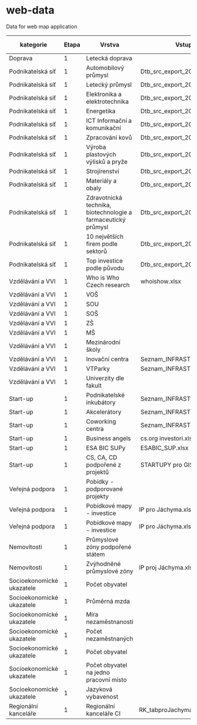 # web-data
Data for web map application

| kategorie | Etapa | Vrstva  | Vstup (XLSX) | Výstup (GeoJSON) | Filtrovat podle |
|-----------|-------|---------|--------------|------------------|-------|
|  Doprava  | 1     | Letecká doprava |                | |
|  Podnikatelská síť  | 1     | Automobilový průmysl | Dtb_src_export_20171005.xlsx | dodavatele.geojson| `sectors` |
| Podnikatelská síť  |  1 | Letecký průmysl | Dtb_src_export_20171005.xlsx | dodavatele.geojson| `sectors` |
| Podnikatelská síť  |  1 | Elektronika a elektrotechnika | Dtb_src_export_20171005.xlsx | dodavatele.geojson| `sectors` |
| Podnikatelská síť  |  1 | Energetika | Dtb_src_export_20171005.xlsx | dodavatele.geojson| `sectors` |
| Podnikatelská síť  |  1 | ICT Informační a komunikační | Dtb_src_export_20171005.xlsx | dodavatele.geojson| `sectors` |
| Podnikatelská síť  |  1 | Zpracování kovů | Dtb_src_export_20171005.xlsx | dodavatele.geojson| `sectors` |
| Podnikatelská síť  |  1 | Výroba plastových výlisků a pryže | Dtb_src_export_20171005.xlsx | dodavatele.geojson| `sectors` |
| Podnikatelská síť  |  1 | Strojírenství | Dtb_src_export_20171005.xlsx | dodavatele.geojson| `sectors` |
| Podnikatelská síť  |  1 | Materiály a obaly | Dtb_src_export_20171005.xlsx | dodavatele.geojson| `sectors` |
| Podnikatelská síť  |  1 | Zdravotnická technika, biotechnologie a farmaceutický průmysl | Dtb_src_export_20171005.xlsx | dodavatele.geojson| `sectors` |
| Podnikatelská síť |  1 | 10 největších firem podle sektorů | Dtb_src_export_20171005.xlsx | dodavatele.geojson| `sectors` |
| Podnikatelská síť  |  1 | Top investice podle původu | Dtb_src_export_20171005.xlsx | dodavatele.geojson| `sectors` |
| Vzdělávání a VVI |  1 | Who is Who Czech research | whoishow.xlsx | whoiswho.geojson| `sectors` |
| Vzdělávání a VVI |  1 | VOŠ | | |
| Vzdělávání a VVI |  1 | SOU | | |
| Vzdělávání a VVI |  1 | SOŠ | | |
| Vzdělávání a VVI |  1 | ZŠ | | |
| Vzdělávání a VVI |  1 | MŠ | | |
| Vzdělávání a VVI |  1 | Mezinárodní školy | | |
| Vzdělávání a VVI |  1 | Inovační centra | Seznam_INFRASTRUKTURA_actual.xlsx | pi_vtp.geojson | `type` |
| Vzdělávání a VVI |  1 | VTParky | Seznam_INFRASTRUKTURA_actual.xlsx | pi_vtp.geojson | `type` |
| Vzdělávání a VVI |  1 | Univerzity dle fakult || | |
| Start-up |  1 | Podnikatelské inkubátory | Seznam_INFRASTRUKTURA_actual.xlsx | pi_vtp.geojson | `type` |
| Start-up |  1 | Akcelerátory | Seznam_INFRASTRUKTURA_actual.xlsx | pi_vtp.geojson | `type` |
| Start-up |  1 | Coworking centra | Seznam_INFRASTRUKTURA_actual.xlsx | coworking.geojson | |
| Start-up |  1 | Business angels | cs.org investori.xlsx | business_angels.geojson |  |
| Start-up |  1 | ESA BIC SUPy | ESABIC_SUP.xlsx | sup_bic.geojson |  |
| Start-up |  1 | CS, CA, CD podpořené z projektů | STARTUPY pro GIS.XLSX | startupy.geojson |  |
| Veřejná podpora |  1 | Pobídky - podporované projekty | | |  |
| Veřejná podpora |  1 | Pobídkové mapy - investice| IP pro Jáchyma.xlsx, RUIAN | orp.geojson | `investice` |
| Veřejná podpora |  1 | Pobídkové mapy - investice| IP pro Jáchyma.xlsx, RUIAN | orp.geojson | `granty` |
| Nemovitosti |  1 | Průmyslové zóny podpořené státem| | |  |
| Nemovitosti | 1 | Zvýhodněné průmyslové zóny | IP proj Jáchyma.xlsx | pz.geojson | |
| Socioekonomické ukazatele | 1 | Počet obyvatel | | | |
| Socioekonomické ukazatele | 1 | Průměrná mzda | | | |
| Socioekonomické ukazatele | 1 | Míra nezaměstnanosti | | | |
| Socioekonomické ukazatele | 1 | Počet nezaměstnaných | | | |
| Socioekonomické ukazatele | 1 | Počet obyvatel | | | |
| Socioekonomické ukazatele | 1 | Počet obyvatel na jedno pracovní místo | | | |
| Socioekonomické ukazatele | 1 | Jazyková vybavenost| | | |
| Regionální kanceláře | 1 | Regionální kanceláře CI |RK_tabproJachyma.xlsx | rk.geojson | |
